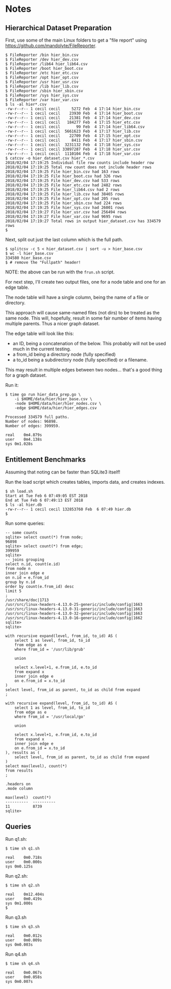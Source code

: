 # Notes 

## Hierarchical Dataset Preparation
First, use some of the main Linux folders to get a "file report"
using https://github.com/mandolyte/FileReporter.
```
$ FileReporter /bin hier_bin.csv
$ FileReporter /dev hier_dev.csv
$ FileReporter /lib64 hier_lib64.csv
$ FileReporter /boot hier_boot.csv
$ FileReporter /etc hier_etc.csv
$ FileReporter /opt hier_opt.csv
$ FileReporter /usr hier_usr.csv
$ FileReporter /lib hier_lib.csv
$ FileReporter /sbin hier_sbin.csv
$ FileReporter /sys hier_sys.csv
$ FileReporter /var hier_var.csv
$ ls -al hier*.csv
-rw-r--r-- 1 cecil cecil     5272 Feb  4 17:14 hier_bin.csv
-rw-r--r-- 1 cecil cecil    23930 Feb  4 17:14 hier_boot.csv
-rw-r--r-- 1 cecil cecil    21381 Feb  4 17:14 hier_dev.csv
-rw-r--r-- 1 cecil cecil   184277 Feb  4 17:15 hier_etc.csv
-rw-r--r-- 1 cecil cecil       99 Feb  4 17:14 hier_lib64.csv
-rw-r--r-- 1 cecil cecil  5661623 Feb  4 17:17 hier_lib.csv
-rw-r--r-- 1 cecil cecil    22709 Feb  4 17:15 hier_opt.csv
-rw-r--r-- 1 cecil cecil     8411 Feb  4 17:17 hier_sbin.csv
-rw-r--r-- 1 cecil cecil  3231132 Feb  4 17:18 hier_sys.csv
-rw-r--r-- 1 cecil cecil 33897287 Feb  4 17:18 hier_usr.csv
-rw-r--r-- 1 cecil cecil  1110104 Feb  4 17:18 hier_var.csv
$ catcsv -o hier_dataset.csv hier_*.csv
2018/02/04 17:19:25 Individual file row counts include header row
2018/02/04 17:19:25 Total row count does not include header rows
2018/02/04 17:19:25 File hier_bin.csv had 163 rows
2018/02/04 17:19:25 File hier_boot.csv had 326 rows
2018/02/04 17:19:25 File hier_dev.csv had 533 rows
2018/02/04 17:19:25 File hier_etc.csv had 2482 rows
2018/02/04 17:19:25 File hier_lib64.csv had 2 rows
2018/02/04 17:19:25 File hier_lib.csv had 38465 rows
2018/02/04 17:19:25 File hier_opt.csv had 205 rows
2018/02/04 17:19:25 File hier_sbin.csv had 224 rows
2018/02/04 17:19:25 File hier_sys.csv had 26001 rows
2018/02/04 17:19:27 File hier_usr.csv had 256494 rows
2018/02/04 17:19:27 File hier_var.csv had 9695 rows
2018/02/04 17:19:27 Total rows in output hier_dataset.csv has 334579 rows
$ 
```

Next, split out just the last column which is the full path.
```
$ splitcsv -c 5 < hier_dataset.csv | sort -u > hier_base.csv
$ wc -l hier_base.csv 
334580 hier_base.csv
$ # remove the "Fullpath" header!
```

NOTE: the above can be run with the `frun.sh` script.

For next step, I'll create two output files, one for a node table and one 
for an edge table.

The node table will have a single column, being the name of a file or directory.

This approach will cause same-named files (not dirs) to be treated as the same node.
This will, hopefully, result in some fair number of items having 
multiple parents. Thus a nicer graph dataset.

The edge table will look like this:
- an ID, being a concatenation of the below. 
This probably will not be used much in the current testing.
- a from_id being a directory node (fully specified)
- a to_id being a subdirectory node (fully specified) or a filename.

This may result in multiple edges between two nodes... 
that's a good thing for a graph dataset.

Run it:
```
$ time go run hier_data_prep.go \
    -i $HOME/data/hier/hier_base.csv \
    -node $HOME/data/hier/hier_nodes.csv \
    -edge $HOME/data/hier/hier_edges.csv

Processed 334579 full paths.
Number of nodes: 96898.
Number of edges: 399959.

real	0m4.879s
user	0m4.138s
sys	0m1.028s

```

## Entitlement Benchmarks
Assuming that noting can be faster than SQLite3 itself!

Run the load script which creates tables, imports data, and creates indexes.
```
$ sh load.sh 
Start at Tue Feb 6 07:49:05 EST 2018
End at Tue Feb 6 07:49:13 EST 2018
$ ls -al hier.db
-rw-r--r-- 1 cecil cecil 132853760 Feb  6 07:49 hier.db
$ 
```

Run some queries:
```
-- some counts
sqlite> select count(*) from node;
96898
sqlite> select count(*) from edge;
399959
sqlite> 
-- joins grouping
select n.id, count(e.id)
from node n
inner join edge e
on n.id = e.from_id
group by n.id
order by count(e.from_id) desc
limit 5
;
/usr/share/doc|1713
/usr/src/linux-headers-4.13.0-25-generic/include/config|1663
/usr/src/linux-headers-4.13.0-31-generic/include/config|1663
/usr/src/linux-headers-4.13.0-32-generic/include/config|1663
/usr/src/linux-headers-4.13.0-16-generic/include/config|1662
sqlite> 
sqlite> 
```

```
with recursive expand(level, from_id, to_id) AS (
    select 1 as level, from_id, to_id 
    from edge as e
    where from_id = '/usr/lib/grub'
    
    union

    select x.level+1, e.from_id, e.to_id
    from expand x
    inner join edge e
    on e.from_id = x.to_id
)
select level, from_id as parent, to_id as child from expand
;

with recursive expand(level, from_id, to_id) AS (
    select 1 as level, from_id, to_id 
    from edge as e
    where from_id = '/usr/local/go'
    
    union

    select x.level+1, e.from_id, e.to_id
    from expand x
    inner join edge e
    on e.from_id = x.to_id
), results as (
    select level, from_id as parent, to_id as child from expand
)
select max(level), count(*)
from results
;

.headers on
.mode column

max(level)  count(*)  
----------  ----------
11          8739      
sqlite> 

```

## Queries
Run q1.sh:
```
$ time sh q1.sh 

real	0m0.718s
user	0m0.000s
sys	0m0.125s
```

Run q2.sh:
```
$ time sh q2.sh 

real	0m12.404s
user	0m0.419s
sys	0m1.000s
$ 
```

Run q3.sh
```
$ time sh q3.sh

real	0m0.012s
user	0m0.009s
sys	0m0.003s
```

Run q4.sh
```
$ time sh q4.sh

real	0m0.067s
user	0m0.058s
sys	0m0.007s
```

